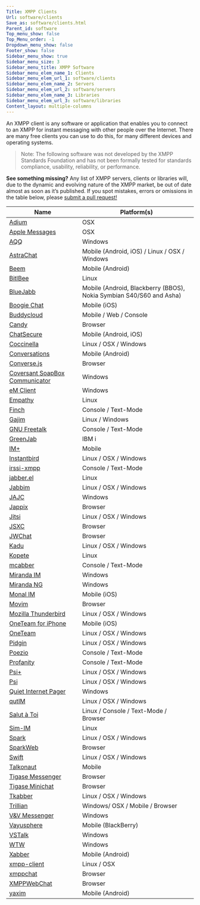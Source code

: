 ```yaml
---
Title: XMPP Clients
Url: software/clients
Save_as: software/clients.html
Parent_id: software
Top_menu_show: false
Top_Menu_order: -1
Dropdown_menu_show: false
Footer_show: false
Sidebar_menu_show: true
Sidebar_menu_size: 3
Sidebar_menu_title: XMPP Software
Sidebar_menu_elem_name_1: Clients
Sidebar_menu_elem_url_1: software/clients
Sidebar_menu_elem_name_2: Servers
Sidebar_menu_elem_url_2: software/servers
Sidebar_menu_elem_name_3: Libraries
Sidebar_menu_elem_url_3: software/libraries
Content_layout: multiple-columns
---
```



An XMPP client is any software or application that enables you to connect to an XMPP for instant messaging with other people over the Internet. There are many free clients you can use to do this, for many different devices and operating systems.

> Note: The following software was not developed by the XMPP Standards Foundation and has not been formally tested for standards compliance, usability, reliability, or performance.

__See something missing?__ Any list of XMPP servers, clients or libraries will, due to the dynamic and evolving nature of the XMPP market, be out of date almost as soon as it’s published. If you spot mistakes, errors or omissions in the table below, please [submit a pull request!](https://github.com/xsf/xmpp.org/edit/master/content/pages/software/clients.md)

| Name                           | Platform(s)                                           |
|--------------------------------|-------------------------------------------------------|
| [Adium](http://adium.im)                          | OSX                                                |
| [Apple Messages](http://www.apple.com/ios/messages/)                          | OSX                                                   |
| [AQQ](http://aqq.eu)                            | Windows                                            |
| [AstraChat](http://astrachat.com)                      | Mobile (Android, iOS) / Linux / OSX / Windows                            |
| [Beem](http://beem-project.com)                           | Mobile (Android)                                   |
| [BitlBee](http://bitlbee.org)                        | Linux                                              |
| [BlueJabb](http://bluejabb.com)                       | Mobile (Android, Blackberry (BBOS), Nokia Symbian S40/S60 and Asha)      |
| [Boogie Chat](https://itunes.apple.com/app/boogie-chat/id779423907?mt=8) | Mobile (iOS)  | 
| [Buddycloud](http://buddycloud.com)                  | Mobile / Web / Console                                    |
| [Candy](https://candy-chat.github.io/candy/)                          | Browser                                                |
| [ChatSecure](https://chatsecure.org/)                     | Mobile (Android, iOS)                                  |
| [Coccinella](http://coccinella.im)                     | Linux / OSX / Windows                                  |
| [Conversations](https://github.com/siacs/Conversations)                  | Mobile (Android)              |
| [Converse.js](http://conversejs.org)                    | Browser                                                |
| [Coversant SoapBox Communicator](http://coversant.com) | Windows                                                |
| [eM Client](http://emclient.com)                      | Windows                                                |
| [Empathy](https://wiki.gnome.org/Apps/Empathy)                        | Linux                                                  |
| [Finch](http://developer.pidgin.im)                          | Console / Text-Mode                                 |
| [Gajim](http://gajim.org)                          | Linux / Windows                                        |
| [GNU Freetalk](https://gnufreetalk.github.io/)                   | Console / Text-Mode                                    |
| [GreenJab](http://bvstools.com)                       | IBM i                                                  |
| [IM+](http://shapeservices.com)                            | Mobile                                                 |
| [Instantbird](http://instantbird.com)                    | Linux / OSX / Windows                                  |
| [irssi-xmpp](http://cybione.org)                     | Console / Text-Mode                                    |
| [jabber.el](http://emacs-jabber.sourceforge.net)                      | Linux                             |
| [Jabbim](http://jabbim.com)                         | Linux / OSX / Windows                                  |
| [JAJC](http://jajc.jrudevels.org)                           | Windows                                                |
| [Jappix](http://jappix.org)                         | Browser                                                |
| [Jitsi](http://jitsi.org)       | Linux / OSX / Windows                                               |
| [JSXC](http://jsxc.org)                           | Browser                                                |
| [JWChat](http://stefan-strigler.de/jwchat)                         | Browser                                 |
| [Kadu](http://kadu.net)                           | Linux / OSX / Windows                                  |
| [Kopete](http://kopete.kde.org)                         | Linux                                                  |
| [mcabber](http://mcabber.com)                        | Console / Text-Mode                                    |
| [Miranda IM](http://miranda-im.org)                     | Windows                                                |
| [Miranda NG](http://miranda-ng.org)                     | Windows                                                |
| [Monal IM](http://monal.im)                       | Mobile (iOS)                                           |
| [Movim](https://movim.eu)                         | Browser                                                |
| [Mozilla Thunderbird](http://mozilla.org/thunderbird)            | Linux / OSX / Windows                       |
| [OneTeam for iPhone](http://oneteam.im)             | Mobile (iOS)                                           |
| [OneTeam](http://oneteam.im)                        | Linux / OSX / Windows                                  |
| [Pidgin](http://pidgin.im)                         | Linux / OSX / Windows                                  |
| [Poezio](https://poez.io)                           | Console / Text-Mode                                    |
| [Profanity](http://profanity.im)                      | Console / Text-Mode                                    |
| [Psi+](http://psi-plus.com)                           | Linux / OSX / Windows                                  |
| [Psi](http://psi-im.org)                            | Linux / OSX / Windows                                  |
| [Quiet Internet Pager](http://forum.qip.ru)     | Windows                                                |
| [qutIM](http://qutim.org)                          | Linux / OSX / Windows                                  |
| [Salut à Toi](https://salut-a-toi.org/)             | Linux / Console / Text-Mode / Browser                  |
| [Sim-IM](http://sim-im.org)                         | Linux                                                  |
| [Spark](https://igniterealtime.org/projects/spark/index.jsp)                          | Linux / OSX / Windows                                  |
| [SparkWeb](https://igniterealtime.org/projects/sparkweb/index.jsp)                       | Browser                                                |
| [Swift](http://swift.im)                          | Linux / OSX / Windows                                  |
| [Talkonaut](http://talkonaut.com)                      | Mobile                                                 |
| [Tigase Messenger](http://www.tigase.net/content/tigase-messenger-android)               | Browser                                                |
| [Tigase Minichat](http://tigase.org)                | Browser                                                |
| [Tkabber](http://tkabber.jabber.ru)                        | Linux / OSX / Windows                                  |
| [Trillian](http://trillian.im)                       | Windows/ OSX / Mobile / Browser                        |
| [V&V Messenger](http://www.altertech.com/products/vv/)                  | Windows                                                |
| [Vayusphere](http://vayusphere.com)                     | Mobile (BlackBerry)                                    |
| [VSTalk](https://vstalk.codeplex.com/)                         | Windows                                                |
| [WTW](http://wtw.im/)                            | Windows                                                |
| [Xabber](http://xabber.com)                         | Mobile (Android)                                       |
| [xmpp-client](https://github.com/agl/xmpp-client) | Linux / OSX |
| [xmppchat](http://babelmonkeys.de)                       | Browser                                                |
| [XMPPWebChat](https://github.com/udayg/xmppwebchat)                    | Browser                                                |
| [yaxim](https://yaxim.org)                          | Mobile (Android)                                       |

